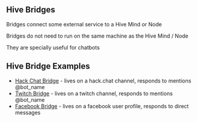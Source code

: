 ## Hive Bridges

Bridges connect some external service to a Hive Mind or Node

Bridges do not need to run on the same machine as the Hive Mind / Node

They are specially useful for chatbots

## Hive Bridge Examples

* [Hack Chat Bridge]() - lives on a hack.chat channel, responds to mentions @bot_name
* [Twitch Bridge]() - lives on a twitch channel, responds to mentions @bot_name
* [Facebook Bridge]() - lives on a facebook user profile, responds to direct messages